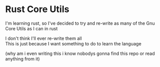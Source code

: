 # Rust Core Utils

I'm learning rust, so I've decided to try and re-write as many of the Gnu Core Utils as I can in rust

I don't think I'll ever re-write them all  
This is just because I want something to do to learn the language


(why am i even writing this i know nobodys gonna find this repo or read anything from it)

